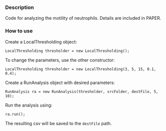 ### Description
Code for analyzing the motility of neutrophils. Details are included in PAPER.

### How to use
Create a LocalThresholding object:

    LocalThresholding thresholder = new LocalThresholding();

To change the parameters, use the other constructor:

    LocalThresholding thresholder = new LocalThresholding(3, 5, 15, 0.1, 0.4);

Create a RunAnalysis object with desired parameters:

    RunAnalysis ra = new RunAnalysis(thresholder, srcFolder, destFile, 5, 10);

Run the analysis using:

    ra.run();
    
The resulting csv will be saved to the `destFile` path.